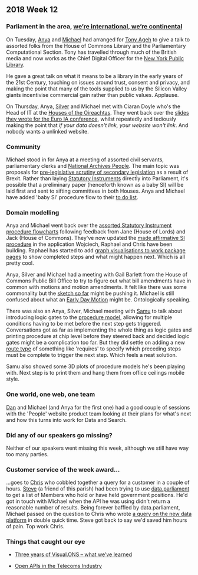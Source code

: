 ## 2018 Week 12

### Parliament in the area, [we’re international, we’re continental](https://www.youtube.com/watch?v=pNfHoPIxhXM&t=1m9s)

On Tuesday, [Anya](https://twitter.com/bitten_) and [Michael](https://twitter.com/fantasticlife) had arranged for [Tony Ageh](https://twitter.com/tonyageh) to give a talk to assorted folks from the House of Commons Library and the Parliamentary Computational Section. Tony has travelled through much of the British media and now works as the Chief Digital Officer for the [New York Public Library](https://www.nypl.org/).

He gave a great talk on what it means to be a library in the early years of the 21st Century, touching on issues around trust, consent and privacy, and making the point that many of the tools supplied to us by the Silicon Valley giants incentivise commercial gain rather than public values. Applause.

On Thursday, Anya, [Silver](https://twitter.com/silveroliver) and Michael met with Ciaran Doyle who's the Head of IT at the [Houses of the Oireachtas](http://www.oireachtas.ie/parliament/). They went back over the [slides they wrote for the Euro IA conference](https://docs.google.com/presentation/d/1bQnE8elOkTPmyGP4Wei4YNobExeiS_gQLoI_sMSFEWs/edit), whilst repeatedly and tediously making the point that *if your data doesn't link, your website won't link*. And nobody wants a unlinked website.

### Community

Michael stood in for Anya at a meeting of assorted civil servants, parliamentary clerks and [National Archives People](http://www.nationalarchives.gov.uk/). The main topic was proposals for [pre-legislative scrutiny of secondary legislation](https://www.parliament.uk/business/committees/committees-a-z/commons-select/procedure-committee/news-parliament-2017/exiting-eu-scrutiny-delegated-legislation-interim-report-published-17-19/) as a result of Brexit. Rather than laying [Statutory Instruments](https://en.wikipedia.org/wiki/Statutory_instrument_(UK)) directly into Parliament, it's possible that a preliminary paper (henceforth known as a baby SI) will be laid first and sent to sifting committees in both Houses. Anya and Michael have added 'baby SI' procedure flow to their [to do list](https://trello.com/b/Z1nrm0Vr/parliament-ontology).

### Domain modelling

Anya and Michael went back over the [assorted Statutory Instrument procedure flowcharts](https://ukparliament.github.io/ontologies/procedure/procedure-ontology.html#examples) following feedback from Jane (House of Lords) and Jack (House of Commons). They've now updated the [made affirmative SI procedure](https://procedures.azurewebsites.net/Procedures/3) in the application Wojciech, Raphael and Chris have been building. Raphael has started to add [graph visualisations to work package pages](https://procedures.azurewebsites.net/WorkPackages/5/graph) to show completed steps and what might happen next. Which is all pretty cool.

Anya, Silver and Michael had a meeting with Gail Barlett from the House of Commons Public Bill Office to try to figure out what bill amendments have in common with motions and motion amendments. It felt like there was some commonality but the [sketch so far](https://github.com/ukparliament/ontologies/blob/master/motion-amendment/motion-amendment.png) might be pushing it. Michael is still confused about what an [Early Day Motion](https://www.parliament.uk/site-information/glossary/early-day-motions/) might be. Ontologically speaking.

There was also an Anya, Silver, Michael meeting with [Samu](https://twitter.com/langsamu) to talk about introducing logic gates to the [procedure model](https://ukparliament.github.io/ontologies/procedure/procedure-ontology.html), allowing for multiple conditions having to be met before the next step gets triggered. Conversations got as far as implementing the whole thing as logic gates and printing procedure at chip level before they steered back and decided logic gates might be a complication too far. But they did settle on adding a new [route type](https://ukparliament.github.io/ontologies/procedure/procedure-ontology.html#d4e222) of something like 'requires' to specify which preceding steps must be complete to trigger the next step. Which feels a neat solution.

Samu also showed some 3D plots of procedure models he's been playing with. Next step is to print them and hang them from office ceilings mobile style.

### One world, one web, one team

[Dan](https://twitter.com/dasbarrett) and Michael (and Anya for the first one) had a good couple of sessions with the 'People' website product team looking at their plans for what's next and how this turns into work for Data and Search.

### Did any of our speakers go missing?

Neither of our speakers went missing this week, although we still have way too many parties.

### Customer service of the week award...

...goes to [Chris](https://twitter.com/chrisalcockdev) who cobbled together a query for a customer in a couple of hours. [Steve](https://twitter.com/stevejgoodrich) (a friend of this parish) had been trying to use [data.parliament](http://www.data.parliament.uk/) to get a list of Members who hold or have held government positions. He'd got in touch with Michael when the API he was using didn't return a reasonable number of results. Being forever baffled by data.parliament, Michael passed on the question to Chris who wrote [a query on the new data platform](https://api.parliament.uk/query/government_position_index) in double quick time. Steve got back to say we'd saved him hours of pain. Top work Chris.

### Things that caught our eye

* [Three years of Visual.ONS – what we’ve learned](https://digitalblog.ons.gov.uk/2018/03/27/three-years-of-visual-ons-what-weve-learned/)

* [Open APIs in the Telecoms Industry](https://openapis.projectsbyif.com/)
